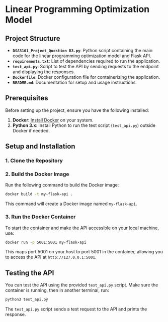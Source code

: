 # Linear Programming Optimization Model



## Project Structure

- **`DSA3101_Project_Question B3.py`**: Python script containing the main code for the linear programming optimization model and Flask API.
- **`requirements.txt`**: List of dependencies required to run the application.
- **`test_api.py`**: Script to test the API by sending requests to the endpoint and displaying the responses.
- **`Dockerfile`**: Docker configuration file for containerizing the application.
- **`README.md`**: Documentation for setup and usage instructions.

## Prerequisites

Before setting up the project, ensure you have the following installed:

1. **Docker**: [Install Docker](https://docs.docker.com/get-docker/) on your system.
2. **Python 3.x**: Install Python to run the test script (`test_api.py`) outside Docker if needed.

## Setup and Installation

### 1. Clone the Repository

### 2. Build the Docker Image
Run the following command to build the Docker image:
```bash
docker build -t my-flask-api .
```
This command will create a Docker image named `my-flask-api`.

### 3. Run the Docker Container
To start the container and make the API accessible on your local machine, use:
```bash
docker run -p 5001:5001 my-flask-api
```
This maps port 5001 on your host to port 5001 in the container, allowing you to access the API at `http://127.0.0.1:5001`.

## Testing the API
You can test the API using the provided `test_api.py` script.
Make sure the container is running, then in another terminal, run:
```bash
python3 test_api.py
```
The `test_api.py` script sends a test request to the API and prints the response.
